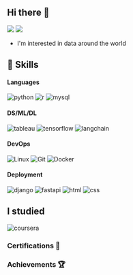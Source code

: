 ## Hi there 👋
<p>
  <a href="https://yeonco.tistory.com" target="_blank"><img src="https://img.shields.io/badge/Tech_Blog-DD0B78?style=flat-square&logo=GitHub%20Sponsors&logoColor=white"/></a>
  <a href="mailto:ksy974498@gmail.com" target="_blank"><img src="https://img.shields.io/badge/ksy974498@gmail.com-EA4335?style=flat-square&logo=Gmail&logoColor=white"/></a>
</p>

- I'm interested in data around the world

## 💪 Skills

#### Languages
![python](https://img.shields.io/badge/Python-3776AB?style=for-the-badge&logo=python&logoColor=white)
![r](https://img.shields.io/badge/R-276DC3?style=for-the-badge&logo=r&logoColor=white)
![mysql](https://img.shields.io/badge/MySQL-00000F?style=for-the-badge&logo=mysql&logoColor=white)

#### DS/ML/DL
![tableau](https://img.shields.io/badge/Tableau-E97627?style=for-the-badge&logo=Tableau&logoColor=white)
![tensorflow](https://img.shields.io/badge/TensorFlow-FF6F00?style=for-the-badge&logo=tensorflow&logoColor=white)
![langchain](https://img.shields.io/badge/langchain-1C3C3C?style=for-the-badge&logo=langchain)

#### DevOps
![Linux](https://img.shields.io/badge/Linux-FCC624?logo=linux&logoColor=black)
![Git](https://img.shields.io/badge/git-F05032?style=for-the-badge&logo=git)
![Docker](https://img.shields.io/badge/docker-2496ED?style=for-the-badge&logo=docker)

#### Deployment
![django](https://img.shields.io/badge/Django-092E20?style=for-the-badge&logo=django&logoColor=white)
![fastapi](https://img.shields.io/badge/FastAPI-005571?style=for-the-badge&logo=fastapi)
![html](https://img.shields.io/badge/HTML5-E34F26?style=for-the-badge&logo=html5&logoColor=white)
![css](https://img.shields.io/badge/Bootstrap-563D7C?style=for-the-badge&logo=bootstrap&logoColor=white)


## I studied
![coursera](https://img.shields.io/badge/Coursera-0056D2?style=for-the-badge&logo=Coursera&logoColor=white)


### Certifications 📜

### Achievements 🏆
